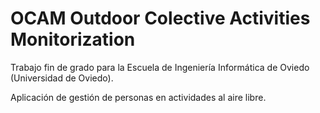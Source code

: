# OCAM  Outdoor Colective Activities Monitorization

Trabajo fin de grado para la Escuela de Ingeniería Informática de Oviedo (Universidad de Oviedo). 

Aplicación de gestión de personas en actividades al aire libre. 

